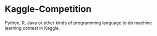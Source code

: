 # Kaggle-Competition
Python, R, Java or other kinds of programming language to do machine learning contest in Kaggle.
